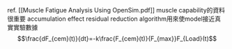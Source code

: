 ref. [[Muscle Fatigue Analysis Using OpenSim.pdf]]
muscle capability的資料很重要
accumulation effect
residual reduction algorithm用來使model接近真實實驗數據
$$\frac{dF_{cem}(t)}{dt}=-k\frac{F_{cem}(t)}{F_{max}}F_{Load}(t)$$
